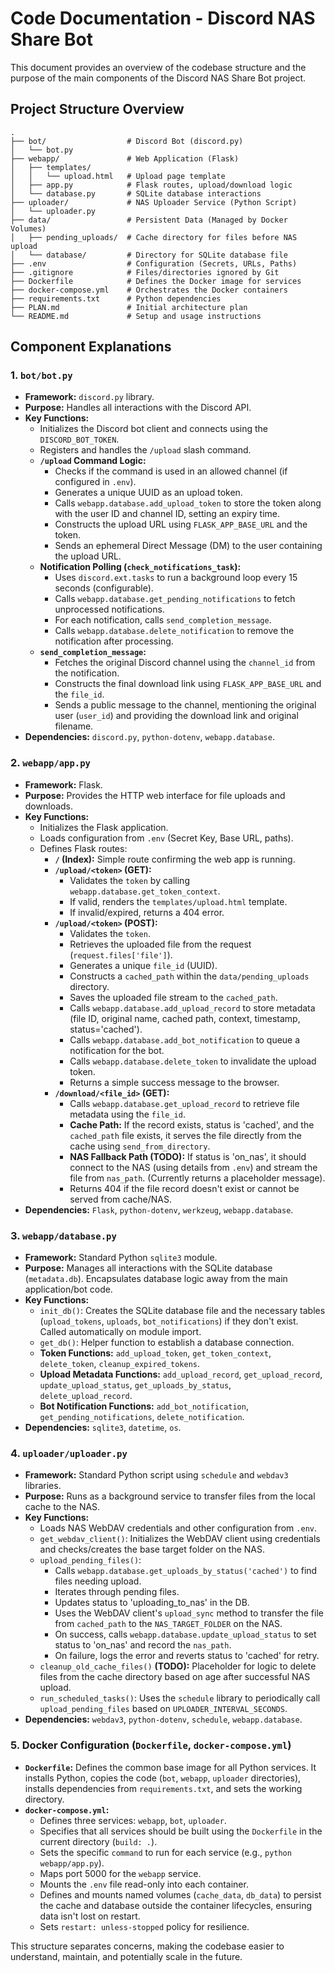 # Code Documentation - Discord NAS Share Bot

This document provides an overview of the codebase structure and the purpose of the main components of the Discord NAS Share Bot project.

## Project Structure Overview

```
.
├── bot/                  # Discord Bot (discord.py)
│   └── bot.py
├── webapp/               # Web Application (Flask)
│   ├── templates/
│   │   └── upload.html   # Upload page template
│   ├── app.py            # Flask routes, upload/download logic
│   └── database.py       # SQLite database interactions
├── uploader/             # NAS Uploader Service (Python Script)
│   └── uploader.py
├── data/                 # Persistent Data (Managed by Docker Volumes)
│   ├── pending_uploads/  # Cache directory for files before NAS upload
│   └── database/         # Directory for SQLite database file
├── .env                  # Configuration (Secrets, URLs, Paths)
├── .gitignore            # Files/directories ignored by Git
├── Dockerfile            # Defines the Docker image for services
├── docker-compose.yml    # Orchestrates the Docker containers
├── requirements.txt      # Python dependencies
├── PLAN.md               # Initial architecture plan
└── README.md             # Setup and usage instructions
```

## Component Explanations

### 1. `bot/bot.py`

- **Framework:** `discord.py` library.
- **Purpose:** Handles all interactions with the Discord API.
- **Key Functions:**
  - Initializes the Discord bot client and connects using the `DISCORD_BOT_TOKEN`.
  - Registers and handles the `/upload` slash command.
  - **`/upload` Command Logic:**
    - Checks if the command is used in an allowed channel (if configured in `.env`).
    - Generates a unique UUID as an upload token.
    - Calls `webapp.database.add_upload_token` to store the token along with the user ID and channel ID, setting an expiry time.
    - Constructs the upload URL using `FLASK_APP_BASE_URL` and the token.
    - Sends an ephemeral Direct Message (DM) to the user containing the upload URL.
  - **Notification Polling (`check_notifications_task`):**
    - Uses `discord.ext.tasks` to run a background loop every 15 seconds (configurable).
    - Calls `webapp.database.get_pending_notifications` to fetch unprocessed notifications.
    - For each notification, calls `send_completion_message`.
    - Calls `webapp.database.delete_notification` to remove the notification after processing.
  - **`send_completion_message`:**
    - Fetches the original Discord channel using the `channel_id` from the notification.
    - Constructs the final download link using `FLASK_APP_BASE_URL` and the `file_id`.
    - Sends a public message to the channel, mentioning the original user (`user_id`) and providing the download link and original filename.
- **Dependencies:** `discord.py`, `python-dotenv`, `webapp.database`.

### 2. `webapp/app.py`

- **Framework:** Flask.
- **Purpose:** Provides the HTTP web interface for file uploads and downloads.
- **Key Functions:**
  - Initializes the Flask application.
  - Loads configuration from `.env` (Secret Key, Base URL, paths).
  - Defines Flask routes:
    - **`/` (Index):** Simple route confirming the web app is running.
    - **`/upload/<token>` (GET):**
      - Validates the `token` by calling `webapp.database.get_token_context`.
      - If valid, renders the `templates/upload.html` template.
      - If invalid/expired, returns a 404 error.
    - **`/upload/<token>` (POST):**
      - Validates the `token`.
      - Retrieves the uploaded file from the request (`request.files['file']`).
      - Generates a unique `file_id` (UUID).
      - Constructs a `cached_path` within the `data/pending_uploads` directory.
      - Saves the uploaded file stream to the `cached_path`.
      - Calls `webapp.database.add_upload_record` to store metadata (file ID, original name, cached path, context, timestamp, status='cached').
      - Calls `webapp.database.add_bot_notification` to queue a notification for the bot.
      - Calls `webapp.database.delete_token` to invalidate the upload token.
      - Returns a simple success message to the browser.
    - **`/download/<file_id>` (GET):**
      - Calls `webapp.database.get_upload_record` to retrieve file metadata using the `file_id`.
      - **Cache Path:** If the record exists, status is 'cached', and the `cached_path` file exists, it serves the file directly from the cache using `send_from_directory`.
      - **NAS Fallback Path (TODO):** If status is 'on_nas', it should connect to the NAS (using details from `.env`) and stream the file from `nas_path`. (Currently returns a placeholder message).
      - Returns 404 if the file record doesn't exist or cannot be served from cache/NAS.
- **Dependencies:** `Flask`, `python-dotenv`, `werkzeug`, `webapp.database`.

### 3. `webapp/database.py`

- **Framework:** Standard Python `sqlite3` module.
- **Purpose:** Manages all interactions with the SQLite database (`metadata.db`). Encapsulates database logic away from the main application/bot code.
- **Key Functions:**
  - `init_db()`: Creates the SQLite database file and the necessary tables (`upload_tokens`, `uploads`, `bot_notifications`) if they don't exist. Called automatically on module import.
  - `get_db()`: Helper function to establish a database connection.
  - **Token Functions:** `add_upload_token`, `get_token_context`, `delete_token`, `cleanup_expired_tokens`.
  - **Upload Metadata Functions:** `add_upload_record`, `get_upload_record`, `update_upload_status`, `get_uploads_by_status`, `delete_upload_record`.
  - **Bot Notification Functions:** `add_bot_notification`, `get_pending_notifications`, `delete_notification`.
- **Dependencies:** `sqlite3`, `datetime`, `os`.

### 4. `uploader/uploader.py`

- **Framework:** Standard Python script using `schedule` and `webdav3` libraries.
- **Purpose:** Runs as a background service to transfer files from the local cache to the NAS.
- **Key Functions:**
  - Loads NAS WebDAV credentials and other configuration from `.env`.
  - `get_webdav_client()`: Initializes the WebDAV client using credentials and checks/creates the base target folder on the NAS.
  - `upload_pending_files()`:
    - Calls `webapp.database.get_uploads_by_status('cached')` to find files needing upload.
    - Iterates through pending files.
    - Updates status to 'uploading_to_nas' in the DB.
    - Uses the WebDAV client's `upload_sync` method to transfer the file from `cached_path` to the `NAS_TARGET_FOLDER` on the NAS.
    - On success, calls `webapp.database.update_upload_status` to set status to 'on_nas' and record the `nas_path`.
    - On failure, logs the error and reverts status to 'cached' for retry.
  - `cleanup_old_cache_files()` **(TODO):** Placeholder for logic to delete files from the cache directory based on age after successful NAS upload.
  - `run_scheduled_tasks()`: Uses the `schedule` library to periodically call `upload_pending_files` based on `UPLOADER_INTERVAL_SECONDS`.
- **Dependencies:** `webdav3`, `python-dotenv`, `schedule`, `webapp.database`.

### 5. Docker Configuration (`Dockerfile`, `docker-compose.yml`)

- **`Dockerfile`:** Defines the common base image for all Python services. It installs Python, copies the code (`bot`, `webapp`, `uploader` directories), installs dependencies from `requirements.txt`, and sets the working directory.
- **`docker-compose.yml`:**
  - Defines three services: `webapp`, `bot`, `uploader`.
  - Specifies that all services should be built using the `Dockerfile` in the current directory (`build: .`).
  - Sets the specific `command` to run for each service (e.g., `python webapp/app.py`).
  - Maps port 5000 for the `webapp` service.
  - Mounts the `.env` file read-only into each container.
  - Defines and mounts named volumes (`cache_data`, `db_data`) to persist the cache and database outside the container lifecycles, ensuring data isn't lost on restart.
  - Sets `restart: unless-stopped` policy for resilience.

This structure separates concerns, making the codebase easier to understand, maintain, and potentially scale in the future.
